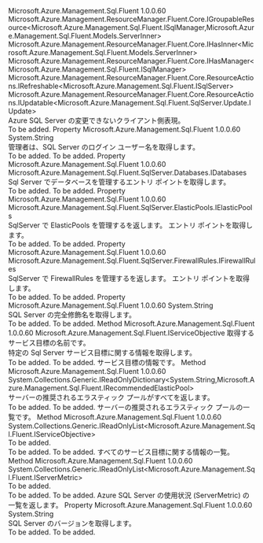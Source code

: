 <Type Name="ISqlServer" FullName="Microsoft.Azure.Management.Sql.Fluent.ISqlServer">
  <TypeSignature Language="C#" Value="public interface ISqlServer : Microsoft.Azure.Management.ResourceManager.Fluent.Core.IGroupableResource&lt;Microsoft.Azure.Management.Sql.Fluent.ISqlManager,Microsoft.Azure.Management.Sql.Fluent.Models.ServerInner&gt;, Microsoft.Azure.Management.ResourceManager.Fluent.Core.IHasInner&lt;Microsoft.Azure.Management.Sql.Fluent.Models.ServerInner&gt;, Microsoft.Azure.Management.ResourceManager.Fluent.Core.IHasManager&lt;Microsoft.Azure.Management.Sql.Fluent.ISqlManager&gt;, Microsoft.Azure.Management.ResourceManager.Fluent.Core.ResourceActions.IRefreshable&lt;Microsoft.Azure.Management.Sql.Fluent.ISqlServer&gt;, Microsoft.Azure.Management.ResourceManager.Fluent.Core.ResourceActions.IUpdatable&lt;Microsoft.Azure.Management.Sql.Fluent.SqlServer.Update.IUpdate&gt;" />
  <TypeSignature Language="ILAsm" Value=".class public interface auto ansi abstract ISqlServer implements class Microsoft.Azure.Management.ResourceManager.Fluent.Core.IGroupableResource`2&lt;class Microsoft.Azure.Management.Sql.Fluent.ISqlManager, class Microsoft.Azure.Management.Sql.Fluent.Models.ServerInner&gt;, class Microsoft.Azure.Management.ResourceManager.Fluent.Core.IHasId, class Microsoft.Azure.Management.ResourceManager.Fluent.Core.IHasInner`1&lt;class Microsoft.Azure.Management.Sql.Fluent.Models.ServerInner&gt;, class Microsoft.Azure.Management.ResourceManager.Fluent.Core.IHasManager`1&lt;class Microsoft.Azure.Management.Sql.Fluent.ISqlManager&gt;, class Microsoft.Azure.Management.ResourceManager.Fluent.Core.IHasName, class Microsoft.Azure.Management.ResourceManager.Fluent.Core.IHasResourceGroup, class Microsoft.Azure.Management.ResourceManager.Fluent.Core.IResource, class Microsoft.Azure.Management.ResourceManager.Fluent.Core.ResourceActions.IIndexable, class Microsoft.Azure.Management.ResourceManager.Fluent.Core.ResourceActions.IRefreshable`1&lt;class Microsoft.Azure.Management.Sql.Fluent.ISqlServer&gt;, class Microsoft.Azure.Management.ResourceManager.Fluent.Core.ResourceActions.IUpdatable`1&lt;class Microsoft.Azure.Management.Sql.Fluent.SqlServer.Update.IUpdate&gt;" />
  <TypeSignature Language="DocId" Value="T:Microsoft.Azure.Management.Sql.Fluent.ISqlServer" />
  <TypeSignature Language="VB.NET" Value="Public Interface ISqlServer&#xA;Implements IGroupableResource(Of ISqlManager, ServerInner), IHasInner(Of ServerInner), IHasManager(Of ISqlManager), IRefreshable(Of ISqlServer), IUpdatable(Of IUpdate)" />
  <TypeSignature Language="F#" Value="type ISqlServer = interface&#xA;    interface IGroupableResource&lt;ISqlManager, ServerInner&gt;&#xA;    interface IResource&#xA;    interface IIndexable&#xA;    interface IHasId&#xA;    interface IHasName&#xA;    interface IHasResourceGroup&#xA;    interface IHasManager&lt;ISqlManager&gt;&#xA;    interface IHasInner&lt;ServerInner&gt;&#xA;    interface IRefreshable&lt;ISqlServer&gt;&#xA;    interface IUpdatable&lt;IUpdate&gt;" />
  <AssemblyInfo>
    <AssemblyName>Microsoft.Azure.Management.Sql.Fluent</AssemblyName>
    <AssemblyVersion>1.0.0.60</AssemblyVersion>
  </AssemblyInfo>
  <Interfaces>
    <Interface>
      <InterfaceName>Microsoft.Azure.Management.ResourceManager.Fluent.Core.IGroupableResource&lt;Microsoft.Azure.Management.Sql.Fluent.ISqlManager,Microsoft.Azure.Management.Sql.Fluent.Models.ServerInner&gt;</InterfaceName>
    </Interface>
    <Interface>
      <InterfaceName>Microsoft.Azure.Management.ResourceManager.Fluent.Core.IHasInner&lt;Microsoft.Azure.Management.Sql.Fluent.Models.ServerInner&gt;</InterfaceName>
    </Interface>
    <Interface>
      <InterfaceName>Microsoft.Azure.Management.ResourceManager.Fluent.Core.IHasManager&lt;Microsoft.Azure.Management.Sql.Fluent.ISqlManager&gt;</InterfaceName>
    </Interface>
    <Interface>
      <InterfaceName>Microsoft.Azure.Management.ResourceManager.Fluent.Core.ResourceActions.IRefreshable&lt;Microsoft.Azure.Management.Sql.Fluent.ISqlServer&gt;</InterfaceName>
    </Interface>
    <Interface>
      <InterfaceName>Microsoft.Azure.Management.ResourceManager.Fluent.Core.ResourceActions.IUpdatable&lt;Microsoft.Azure.Management.Sql.Fluent.SqlServer.Update.IUpdate&gt;</InterfaceName>
    </Interface>
  </Interfaces>
  <Docs>
    <summary>
            Azure SQL Server の変更できないクライアント側表現。
            </summary>
    <remarks>To be added.</remarks>
  </Docs>
  <Members>
    <Member MemberName="AdministratorLogin">
      <MemberSignature Language="C#" Value="public string AdministratorLogin { get; }" />
      <MemberSignature Language="ILAsm" Value=".property instance string AdministratorLogin" />
      <MemberSignature Language="DocId" Value="P:Microsoft.Azure.Management.Sql.Fluent.ISqlServer.AdministratorLogin" />
      <MemberSignature Language="VB.NET" Value="Public ReadOnly Property AdministratorLogin As String" />
      <MemberSignature Language="F#" Value="member this.AdministratorLogin : string" Usage="Microsoft.Azure.Management.Sql.Fluent.ISqlServer.AdministratorLogin" />
      <MemberType>Property</MemberType>
      <AssemblyInfo>
        <AssemblyName>Microsoft.Azure.Management.Sql.Fluent</AssemblyName>
        <AssemblyVersion>1.0.0.60</AssemblyVersion>
      </AssemblyInfo>
      <ReturnValue>
        <ReturnType>System.String</ReturnType>
      </ReturnValue>
      <Docs>
        <summary>
            管理者は、SQL Server のログイン ユーザー名を取得します。
            </summary>
        <value>To be added.</value>
        <remarks>To be added.</remarks>
      </Docs>
    </Member>
    <Member MemberName="Databases">
      <MemberSignature Language="C#" Value="public Microsoft.Azure.Management.Sql.Fluent.SqlServer.Databases.IDatabases Databases { get; }" />
      <MemberSignature Language="ILAsm" Value=".property instance class Microsoft.Azure.Management.Sql.Fluent.SqlServer.Databases.IDatabases Databases" />
      <MemberSignature Language="DocId" Value="P:Microsoft.Azure.Management.Sql.Fluent.ISqlServer.Databases" />
      <MemberSignature Language="VB.NET" Value="Public ReadOnly Property Databases As IDatabases" />
      <MemberSignature Language="F#" Value="member this.Databases : Microsoft.Azure.Management.Sql.Fluent.SqlServer.Databases.IDatabases" Usage="Microsoft.Azure.Management.Sql.Fluent.ISqlServer.Databases" />
      <MemberType>Property</MemberType>
      <AssemblyInfo>
        <AssemblyName>Microsoft.Azure.Management.Sql.Fluent</AssemblyName>
        <AssemblyVersion>1.0.0.60</AssemblyVersion>
      </AssemblyInfo>
      <ReturnValue>
        <ReturnType>Microsoft.Azure.Management.Sql.Fluent.SqlServer.Databases.IDatabases</ReturnType>
      </ReturnValue>
      <Docs>
        <summary>
            Sql Server でデータベースを管理するエントリ ポイントを取得します。
            </summary>
        <value>To be added.</value>
        <remarks>To be added.</remarks>
      </Docs>
    </Member>
    <Member MemberName="ElasticPools">
      <MemberSignature Language="C#" Value="public Microsoft.Azure.Management.Sql.Fluent.SqlServer.ElasticPools.IElasticPools ElasticPools { get; }" />
      <MemberSignature Language="ILAsm" Value=".property instance class Microsoft.Azure.Management.Sql.Fluent.SqlServer.ElasticPools.IElasticPools ElasticPools" />
      <MemberSignature Language="DocId" Value="P:Microsoft.Azure.Management.Sql.Fluent.ISqlServer.ElasticPools" />
      <MemberSignature Language="VB.NET" Value="Public ReadOnly Property ElasticPools As IElasticPools" />
      <MemberSignature Language="F#" Value="member this.ElasticPools : Microsoft.Azure.Management.Sql.Fluent.SqlServer.ElasticPools.IElasticPools" Usage="Microsoft.Azure.Management.Sql.Fluent.ISqlServer.ElasticPools" />
      <MemberType>Property</MemberType>
      <AssemblyInfo>
        <AssemblyName>Microsoft.Azure.Management.Sql.Fluent</AssemblyName>
        <AssemblyVersion>1.0.0.60</AssemblyVersion>
      </AssemblyInfo>
      <ReturnValue>
        <ReturnType>Microsoft.Azure.Management.Sql.Fluent.SqlServer.ElasticPools.IElasticPools</ReturnType>
      </ReturnValue>
      <Docs>
        <summary>
            SqlServer で ElasticPools を管理するを返します。 エントリ ポイントを取得します。
            </summary>
        <value>To be added.</value>
        <remarks>To be added.</remarks>
      </Docs>
    </Member>
    <Member MemberName="FirewallRules">
      <MemberSignature Language="C#" Value="public Microsoft.Azure.Management.Sql.Fluent.SqlServer.FirewallRules.IFirewallRules FirewallRules { get; }" />
      <MemberSignature Language="ILAsm" Value=".property instance class Microsoft.Azure.Management.Sql.Fluent.SqlServer.FirewallRules.IFirewallRules FirewallRules" />
      <MemberSignature Language="DocId" Value="P:Microsoft.Azure.Management.Sql.Fluent.ISqlServer.FirewallRules" />
      <MemberSignature Language="VB.NET" Value="Public ReadOnly Property FirewallRules As IFirewallRules" />
      <MemberSignature Language="F#" Value="member this.FirewallRules : Microsoft.Azure.Management.Sql.Fluent.SqlServer.FirewallRules.IFirewallRules" Usage="Microsoft.Azure.Management.Sql.Fluent.ISqlServer.FirewallRules" />
      <MemberType>Property</MemberType>
      <AssemblyInfo>
        <AssemblyName>Microsoft.Azure.Management.Sql.Fluent</AssemblyName>
        <AssemblyVersion>1.0.0.60</AssemblyVersion>
      </AssemblyInfo>
      <ReturnValue>
        <ReturnType>Microsoft.Azure.Management.Sql.Fluent.SqlServer.FirewallRules.IFirewallRules</ReturnType>
      </ReturnValue>
      <Docs>
        <summary>
            SqlServer で FirewallRules を管理するを返します。 エントリ ポイントを取得します。
            </summary>
        <value>To be added.</value>
        <remarks>To be added.</remarks>
      </Docs>
    </Member>
    <Member MemberName="FullyQualifiedDomainName">
      <MemberSignature Language="C#" Value="public string FullyQualifiedDomainName { get; }" />
      <MemberSignature Language="ILAsm" Value=".property instance string FullyQualifiedDomainName" />
      <MemberSignature Language="DocId" Value="P:Microsoft.Azure.Management.Sql.Fluent.ISqlServer.FullyQualifiedDomainName" />
      <MemberSignature Language="VB.NET" Value="Public ReadOnly Property FullyQualifiedDomainName As String" />
      <MemberSignature Language="F#" Value="member this.FullyQualifiedDomainName : string" Usage="Microsoft.Azure.Management.Sql.Fluent.ISqlServer.FullyQualifiedDomainName" />
      <MemberType>Property</MemberType>
      <AssemblyInfo>
        <AssemblyName>Microsoft.Azure.Management.Sql.Fluent</AssemblyName>
        <AssemblyVersion>1.0.0.60</AssemblyVersion>
      </AssemblyInfo>
      <ReturnValue>
        <ReturnType>System.String</ReturnType>
      </ReturnValue>
      <Docs>
        <summary>
            SQL Server の完全修飾名を取得します。
            </summary>
        <value>To be added.</value>
        <remarks>To be added.</remarks>
      </Docs>
    </Member>
    <Member MemberName="GetServiceObjective">
      <MemberSignature Language="C#" Value="public Microsoft.Azure.Management.Sql.Fluent.IServiceObjective GetServiceObjective (string serviceObjectiveName);" />
      <MemberSignature Language="ILAsm" Value=".method public hidebysig newslot virtual instance class Microsoft.Azure.Management.Sql.Fluent.IServiceObjective GetServiceObjective(string serviceObjectiveName) cil managed" />
      <MemberSignature Language="DocId" Value="M:Microsoft.Azure.Management.Sql.Fluent.ISqlServer.GetServiceObjective(System.String)" />
      <MemberSignature Language="VB.NET" Value="Public Function GetServiceObjective (serviceObjectiveName As String) As IServiceObjective" />
      <MemberSignature Language="F#" Value="abstract member GetServiceObjective : string -&gt; Microsoft.Azure.Management.Sql.Fluent.IServiceObjective" Usage="iSqlServer.GetServiceObjective serviceObjectiveName" />
      <MemberType>Method</MemberType>
      <AssemblyInfo>
        <AssemblyName>Microsoft.Azure.Management.Sql.Fluent</AssemblyName>
        <AssemblyVersion>1.0.0.60</AssemblyVersion>
      </AssemblyInfo>
      <ReturnValue>
        <ReturnType>Microsoft.Azure.Management.Sql.Fluent.IServiceObjective</ReturnType>
      </ReturnValue>
      <Parameters>
        <Parameter Name="serviceObjectiveName" Type="System.String" />
      </Parameters>
      <Docs>
        <param name="serviceObjectiveName">取得するサービス目標の名前です。</param>
        <summary>
            特定の Sql Server サービス目標に関する情報を取得します。
            </summary>
        <returns>To be added.</returns>
        <remarks>To be added.</remarks>
        <return>サービス目標の情報です。</return>
      </Docs>
    </Member>
    <Member MemberName="ListRecommendedElasticPools">
      <MemberSignature Language="C#" Value="public System.Collections.Generic.IReadOnlyDictionary&lt;string,Microsoft.Azure.Management.Sql.Fluent.IRecommendedElasticPool&gt; ListRecommendedElasticPools ();" />
      <MemberSignature Language="ILAsm" Value=".method public hidebysig newslot virtual instance class System.Collections.Generic.IReadOnlyDictionary`2&lt;string, class Microsoft.Azure.Management.Sql.Fluent.IRecommendedElasticPool&gt; ListRecommendedElasticPools() cil managed" />
      <MemberSignature Language="DocId" Value="M:Microsoft.Azure.Management.Sql.Fluent.ISqlServer.ListRecommendedElasticPools" />
      <MemberSignature Language="VB.NET" Value="Public Function ListRecommendedElasticPools () As IReadOnlyDictionary(Of String, IRecommendedElasticPool)" />
      <MemberSignature Language="F#" Value="abstract member ListRecommendedElasticPools : unit -&gt; System.Collections.Generic.IReadOnlyDictionary&lt;string, Microsoft.Azure.Management.Sql.Fluent.IRecommendedElasticPool&gt;" Usage="iSqlServer.ListRecommendedElasticPools " />
      <MemberType>Method</MemberType>
      <AssemblyInfo>
        <AssemblyName>Microsoft.Azure.Management.Sql.Fluent</AssemblyName>
        <AssemblyVersion>1.0.0.60</AssemblyVersion>
      </AssemblyInfo>
      <ReturnValue>
        <ReturnType>System.Collections.Generic.IReadOnlyDictionary&lt;System.String,Microsoft.Azure.Management.Sql.Fluent.IRecommendedElasticPool&gt;</ReturnType>
      </ReturnValue>
      <Parameters />
      <Docs>
        <summary>
            サーバーの推奨されるエラスティック プールがすべてを返します。
            </summary>
        <returns>To be added.</returns>
        <remarks>To be added.</remarks>
        <return>サーバーの推奨されるエラスティック プールの一覧です。</return>
      </Docs>
    </Member>
    <Member MemberName="ListServiceObjectives">
      <MemberSignature Language="C#" Value="public System.Collections.Generic.IReadOnlyList&lt;Microsoft.Azure.Management.Sql.Fluent.IServiceObjective&gt; ListServiceObjectives ();" />
      <MemberSignature Language="ILAsm" Value=".method public hidebysig newslot virtual instance class System.Collections.Generic.IReadOnlyList`1&lt;class Microsoft.Azure.Management.Sql.Fluent.IServiceObjective&gt; ListServiceObjectives() cil managed" />
      <MemberSignature Language="DocId" Value="M:Microsoft.Azure.Management.Sql.Fluent.ISqlServer.ListServiceObjectives" />
      <MemberSignature Language="VB.NET" Value="Public Function ListServiceObjectives () As IReadOnlyList(Of IServiceObjective)" />
      <MemberSignature Language="F#" Value="abstract member ListServiceObjectives : unit -&gt; System.Collections.Generic.IReadOnlyList&lt;Microsoft.Azure.Management.Sql.Fluent.IServiceObjective&gt;" Usage="iSqlServer.ListServiceObjectives " />
      <MemberType>Method</MemberType>
      <AssemblyInfo>
        <AssemblyName>Microsoft.Azure.Management.Sql.Fluent</AssemblyName>
        <AssemblyVersion>1.0.0.60</AssemblyVersion>
      </AssemblyInfo>
      <ReturnValue>
        <ReturnType>System.Collections.Generic.IReadOnlyList&lt;Microsoft.Azure.Management.Sql.Fluent.IServiceObjective&gt;</ReturnType>
      </ReturnValue>
      <Parameters />
      <Docs>
        <summary>To be added.</summary>
        <returns>To be added.</returns>
        <remarks>To be added.</remarks>
        <return>すべてのサービス目標に関する情報の一覧。</return>
      </Docs>
    </Member>
    <Member MemberName="ListUsages">
      <MemberSignature Language="C#" Value="public System.Collections.Generic.IReadOnlyList&lt;Microsoft.Azure.Management.Sql.Fluent.IServerMetric&gt; ListUsages ();" />
      <MemberSignature Language="ILAsm" Value=".method public hidebysig newslot virtual instance class System.Collections.Generic.IReadOnlyList`1&lt;class Microsoft.Azure.Management.Sql.Fluent.IServerMetric&gt; ListUsages() cil managed" />
      <MemberSignature Language="DocId" Value="M:Microsoft.Azure.Management.Sql.Fluent.ISqlServer.ListUsages" />
      <MemberSignature Language="VB.NET" Value="Public Function ListUsages () As IReadOnlyList(Of IServerMetric)" />
      <MemberSignature Language="F#" Value="abstract member ListUsages : unit -&gt; System.Collections.Generic.IReadOnlyList&lt;Microsoft.Azure.Management.Sql.Fluent.IServerMetric&gt;" Usage="iSqlServer.ListUsages " />
      <MemberType>Method</MemberType>
      <AssemblyInfo>
        <AssemblyName>Microsoft.Azure.Management.Sql.Fluent</AssemblyName>
        <AssemblyVersion>1.0.0.60</AssemblyVersion>
      </AssemblyInfo>
      <ReturnValue>
        <ReturnType>System.Collections.Generic.IReadOnlyList&lt;Microsoft.Azure.Management.Sql.Fluent.IServerMetric&gt;</ReturnType>
      </ReturnValue>
      <Parameters />
      <Docs>
        <summary>To be added.</summary>
        <returns>To be added.</returns>
        <remarks>To be added.</remarks>
        <return>Azure SQL Server の使用状況 (ServerMetric) の一覧を返します。</return>
      </Docs>
    </Member>
    <Member MemberName="Version">
      <MemberSignature Language="C#" Value="public string Version { get; }" />
      <MemberSignature Language="ILAsm" Value=".property instance string Version" />
      <MemberSignature Language="DocId" Value="P:Microsoft.Azure.Management.Sql.Fluent.ISqlServer.Version" />
      <MemberSignature Language="VB.NET" Value="Public ReadOnly Property Version As String" />
      <MemberSignature Language="F#" Value="member this.Version : string" Usage="Microsoft.Azure.Management.Sql.Fluent.ISqlServer.Version" />
      <MemberType>Property</MemberType>
      <AssemblyInfo>
        <AssemblyName>Microsoft.Azure.Management.Sql.Fluent</AssemblyName>
        <AssemblyVersion>1.0.0.60</AssemblyVersion>
      </AssemblyInfo>
      <ReturnValue>
        <ReturnType>System.String</ReturnType>
      </ReturnValue>
      <Docs>
        <summary>
            SQL Server のバージョンを取得します。
            </summary>
        <value>To be added.</value>
        <remarks>To be added.</remarks>
      </Docs>
    </Member>
  </Members>
</Type>